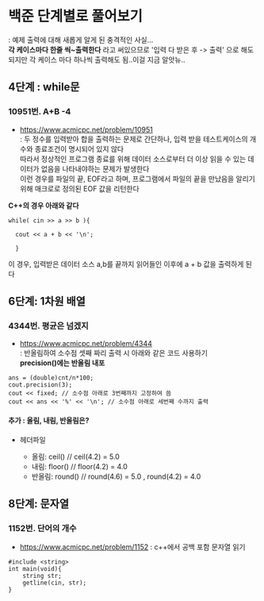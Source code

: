
# 백준 단계별로 풀어보기
: 예제 출력에 대해 새롭게 알게 된 충격적인 사실...  
**각 케이스마다 한줄 씩~출력한다** 라고 써있으므로 '입력 다 받은 후 -> 출력' 으로 해도 되지만 각 케이스 마다 하나씩 출력해도 됨..이걸 지금 알앗뉴..

## 4단계 : while문 

### 10951번. A+B -4
- <https://www.acmicpc.net/problem/10951>  
: 두 정수를 입력받아 합을 출력하는 문제로 간단하나, 입력 받을 테스트케이스의 개수와 종료조건이 명시되어 있지 않다  
따라서 정상적인 프로그램 종료를 위해 데이터 소스로부터 더 이상 읽을 수 있는 데이터가 없음을 나타내야하는 문제가 발생한다  
이런 경우를 파일의 끝, EOF라고 하며, 프로그램에서 파일의 끝을 만났음을 알리기 위해 매크로로 정의된 EOF 값을 리턴한다 

**C++의 경우 아래와 같다** 

```
while( cin >> a >> b ){

  cout << a + b << '\n';
  
  }
```
이 경우, 입력받은 데이터 소스 a,b를 끝까지 읽어들인 이후에 a + b 값을 출력하게 된다

## 6단계: 1차원 배열

### 4344번. 평균은 넘겠지
- <https://www.acmicpc.net/problem/4344>  
: 반올림하여 소수점 셋째 짜리 출력 시 아래와 같은 코드 사용하기  
**precision()에는 반올림 내포**
```
ans = (double)cnt/n*100;
cout.precision(3);
cout << fixed; // 소수점 아래로 3번째까지 고정하여 씀
cout << ans << '%' << '\n'; // 소수점 아래로 세번째 수까지 출력
```
#### 추가 : 올림, 내림, 반올림은?  
- 헤더파일 <cmath>
  - 올림: ceil() // ceil(4.2) = 5.0
  - 내림: floor() // floor(4.2) = 4.0
  - 반올림: round() // round(4.6) = 5.0 , round(4.2) = 4.0
  

## 8단계: 문자열

### 1152번. 단어의 개수
- <https://www.acmicpc.net/problem/1152>
: c++에서 공백 포함 문자열 읽기
```
#include <string>
int main(void){
    string str;
    getline(cin, str);
}
```
